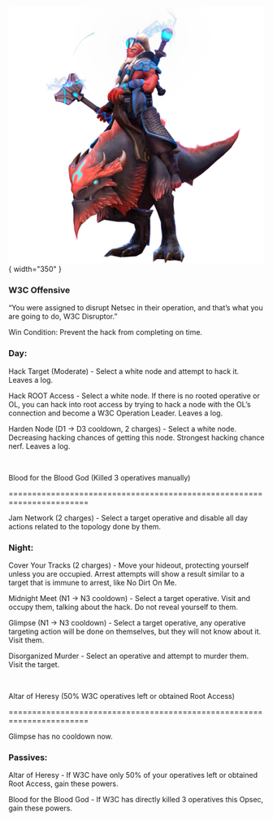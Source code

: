 ![w3cdisruptor.png](Images/w3cdisruptor.png){ width="350" }

### **W3C Offensive**

“You were assigned to disrupt Netsec in their operation, and that’s what you are going to do, W3C Disruptor.”

Win Condition: Prevent the hack from completing on time.

### **Day:**

Hack Target (Moderate) - Select a white node and attempt to hack it. Leaves a log.

Hack ROOT Access - Select a white node. If there is no rooted operative or OL, you can hack into root access by trying to hack a node with the OL’s connection and become a W3C Operation Leader. Leaves a log.

Harden Node (D1 -> D3 cooldown, 2 charges) - Select a white node. Decreasing hacking chances of getting this node. Strongest hacking chance nerf. Leaves a log.

<br>

Blood for the Blood God (Killed 3 operatives manually)

=======================================================================

Jam Network (2 charges) - Select a target operative and disable all day actions related to the topology done by them.

### **Night:**

Cover Your Tracks (2 charges) - Move your hideout, protecting yourself unless you are occupied. Arrest attempts will show a result similar to a target that is immune to arrest, like No Dirt On Me.

Midnight Meet (N1 -> N3 cooldown) - Select a target operative. Visit and occupy them, talking about the hack. Do not reveal yourself to them.

Glimpse (N1 -> N3 cooldown) - Select a target operative, any operative targeting action will be done on themselves, but they will not know about it. Visit them.

Disorganized Murder - Select an operative and attempt to murder them. Visit the target.

<br>

Altar of Heresy (50% W3C operatives left or obtained Root Access)

=======================================================================

Glimpse has no cooldown now.

### **Passives:**

Altar of Heresy - If W3C have only 50% of your operatives left or obtained Root Access, gain these powers.

Blood for the Blood God - If W3C has directly killed 3 operatives this Opsec, gain these powers.